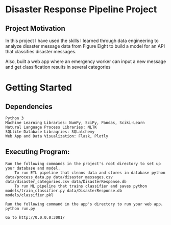 # Disaster Response Pipeline Project

## Project Motivation
In this project I have used the skills I learned through data engineering to analyze disaster message data from Figure Eight to build a model for an API that classifies disaster messages.

Also, built a web app where an emergency worker can input a new message and get classification results in several categories

# Getting Started

## Dependencies

    Python 3
    Machine Learning Libraries: NumPy, SciPy, Pandas, Sciki-Learn
    Natural Language Process Libraries: NLTK
    SQLlite Database Libraqries: SQLalchemy
    Web App and Data Visualization: Flask, Plotly
    
## Executing Program:

    Run the following commands in the project's root directory to set up your database and model.
        To run ETL pipeline that cleans data and stores in database python data/process_data.py data/disaster_messages.csv data/disaster_categories.csv data/DisasterResponse.db
        To run ML pipeline that trains classifier and saves python models/train_classifier.py data/DisasterResponse.db models/classifier.pkl

    Run the following command in the app's directory to run your web app. python run.py

    Go to http://0.0.0.0:3001/

